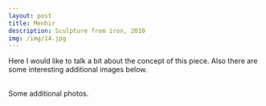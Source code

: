 ```yaml
---
layout: post
title: Menhir
description: Sculpture from iron, 2010
img: /img/14.jpg
---
```


Here I would like to talk a bit about the concept of this piece. Also there are some interesting additional images below.

<div class="img_row">
	<img class="col one" src="{{ site.baseurl }}/img/1.jpg" alt="" title="example image"/>
	<img class="col one" src="{{ site.baseurl }}/img/2.jpg" alt="" title="example image"/>
	<img class="col one" src="{{ site.baseurl }}/img/3.jpg" alt="" title="example image"/>
</div>
<div class="col three caption">
	Some additional photos.
</div>
